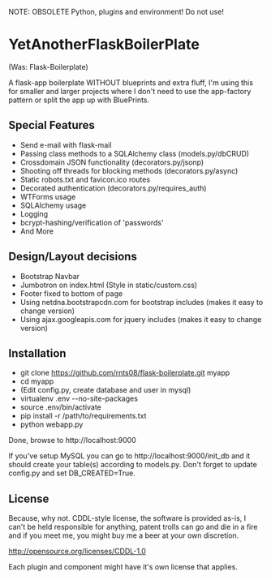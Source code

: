 NOTE: OBSOLETE Python, plugins and environment! Do not use!

YetAnotherFlaskBoilerPlate
=================
(Was: Flask-Boilerplate)

A flask-app boilerplate WITHOUT blueprints and extra fluff, I'm using this for 
smaller and larger projects where I don't need to use the app-factory pattern 
or split the app up with BluePrints.

## Special Features
* Send e-mail with flask-mail
* Passing class methods to a SQLAlchemy class (models.py/dbCRUD)
* Crossdomain JSON functionality (decorators.py/jsonp)
* Shooting off threads for blocking methods (decorators.py/async)
* Static robots.txt and favicon.ico routes
* Decorated authentication (decorators.py/requires_auth)
* WTForms usage
* SQLAlchemy usage
* Logging
* bcrypt-hashing/verification of 'passwords'
* And More

## Design/Layout decisions
* Bootstrap Navbar
* Jumbotron on index.html (Style in static/custom.css)
* Footer fixed to bottom of page
* Using netdna.bootstrapcdn.com for bootstrap includes (makes it easy to change version)
* Using ajax.googleapis.com for jquery includes (makes it easy to change version)

## Installation

- git clone https://github.com/rnts08/flask-boilerplate.git myapp
- cd myapp
- (Edit config.py, create database and user in mysql)
- virtualenv .env --no-site-packages
- source .env/bin/activate
- pip install -r /path/to/requirements.txt
- python webapp.py

Done, browse to http://localhost:9000

If you've setup MySQL you can go to http://localhost:9000/init_db and it should
create your table(s) according to models.py. Don't forget to update config.py 
and set DB_CREATED=True. 

## License
Because, why not. CDDL-style license, the software is provided as-is, I can't be
held responsible for anything, patent trolls can go and die in a fire and if 
you meet me, you might buy me a beer at your own discretion.

http://opensource.org/licenses/CDDL-1.0

Each plugin and component might have it's own license that applies. 
